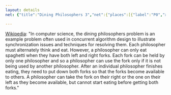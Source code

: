 ```yaml
---
layout: details
net: {"title":"Dining Philosophers 3","net":{"places":[{"label":"P0","x":5,"y":6},{"label":"P1","x":17,"y":6},{"label":"P2","x":11,"y":14},{"label":"P3","x":11,"y":28},{"label":"P4","x":11,"y":21},{"label":"P5","x":5,"y":35},{"label":"P6","x":17,"y":35},{"label":"P7","x":24,"y":40},{"label":"P8","x":31,"y":35},{"label":"P9","x":43,"y":35},{"label":"P10","x":37,"y":28},{"label":"P11","x":37,"y":21},{"label":"P12","x":37,"y":14},{"label":"P13","x":31,"y":6},{"label":"P14","x":43,"y":6},{"label":"P15","x":24,"y":1}],"transitions":[{"label":"T0","x":11.55,"y":6,"pre":{"P15":1,"P1":1},"post":{"P0":1}},{"label":"T1","x":5.55,"y":14,"pre":{"P0":1,"P4":1},"post":{"P2":1}},{"label":"T2","x":17.55,"y":14,"pre":{"P2":1},"post":{"P1":1,"P4":1,"P15":1}},{"label":"T3","x":5.55,"y":28,"pre":{"P4":1,"P3":1},"post":{"P5":1}},{"label":"T4","x":17.55,"y":28,"pre":{"P6":1},"post":{"P4":1,"P3":1,"P7":1}},{"label":"T5","x":11.55,"y":35,"pre":{"P7":1,"P5":1},"post":{"P6":1}},{"label":"T6","x":37.55,"y":35,"pre":{"P7":1,"P8":1},"post":{"P9":1}},{"label":"T7","x":31.55,"y":28,"pre":{"P10":1},"post":{"P8":1,"P7":1,"P11":1}},{"label":"T8","x":43.55,"y":28,"pre":{"P11":1,"P9":1},"post":{"P10":1}},{"label":"T9","x":31.55,"y":14,"pre":{"P13":1},"post":{"P15":1,"P12":1,"P11":1}},{"label":"T10","x":43.55,"y":14,"pre":{"P12":1,"P11":1},"post":{"P14":1}},{"label":"T11","x":37.55,"y":6,"pre":{"P15":1,"P14":1},"post":{"P13":1}}],"marking":{"P1":1,"P3":1,"P4":1,"P7":1,"P8":1,"P11":1,"P12":1,"P15":1}}, xShift: -0.5 }

---
```

[Wikipedia](https://en.wikipedia.org/wiki/Dining_philosophers_problem): "In computer science, the dining philosophers problem is an example problem often used in concurrent algorithm design to illustrate synchronization issues and techniques for resolving them. Each philosopher must alternately think and eat. However, a philosopher can only eat spaghetti when they have both left and right forks. Each fork can be held by only one philosopher and so a philosopher can use the fork only if it is not being used by another philosopher. After an individual philosopher finishes eating, they need to put down both forks so that the forks become available to others. A philosopher can take the fork on their right or the one on their left as they become available, but cannot start eating before getting both forks."
